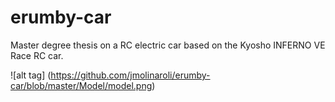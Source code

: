 # erumby-car
 Master degree thesis on a RC electric car based on the Kyosho INFERNO VE Race RC car.

![alt tag] (https://github.com/jmolinaroli/erumby-car/blob/master/Model/model.png)
